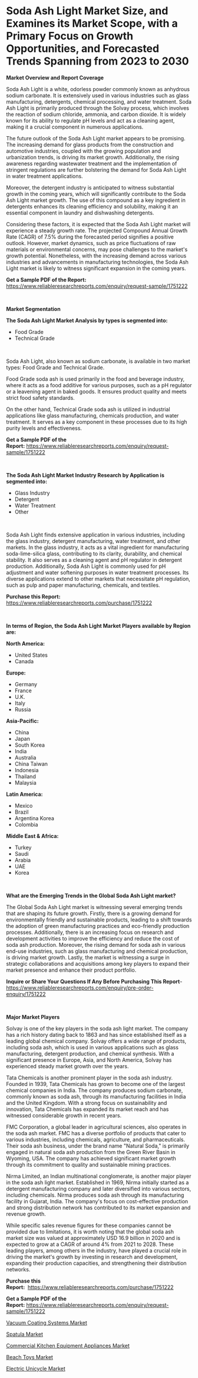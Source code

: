 <p><h1>Soda Ash Light Market Size, and Examines its Market Scope, with a Primary Focus on Growth Opportunities, and Forecasted Trends Spanning from 2023 to 2030</h1></p><p><strong>Market Overview and Report Coverage</strong></p>
<p><p>Soda Ash Light is a white, odorless powder commonly known as anhydrous sodium carbonate. It is extensively used in various industries such as glass manufacturing, detergents, chemical processing, and water treatment. Soda Ash Light is primarily produced through the Solvay process, which involves the reaction of sodium chloride, ammonia, and carbon dioxide. It is widely known for its ability to regulate pH levels and act as a cleaning agent, making it a crucial component in numerous applications.</p><p>The future outlook of the Soda Ash Light market appears to be promising. The increasing demand for glass products from the construction and automotive industries, coupled with the growing population and urbanization trends, is driving its market growth. Additionally, the rising awareness regarding wastewater treatment and the implementation of stringent regulations are further bolstering the demand for Soda Ash Light in water treatment applications.</p><p>Moreover, the detergent industry is anticipated to witness substantial growth in the coming years, which will significantly contribute to the Soda Ash Light market growth. The use of this compound as a key ingredient in detergents enhances its cleaning efficiency and solubility, making it an essential component in laundry and dishwashing detergents.</p><p>Considering these factors, it is expected that the Soda Ash Light market will experience a steady growth rate. The projected Compound Annual Growth Rate (CAGR) of 7.5% during the forecasted period signifies a positive outlook. However, market dynamics, such as price fluctuations of raw materials or environmental concerns, may pose challenges to the market's growth potential. Nonetheless, with the increasing demand across various industries and advancements in manufacturing technologies, the Soda Ash Light market is likely to witness significant expansion in the coming years.</p></p>
<p><strong>Get a Sample PDF of the Report:</strong> <a href="https://www.reliableresearchreports.com/enquiry/request-sample/1751222">https://www.reliableresearchreports.com/enquiry/request-sample/1751222</a></p>
<p>&nbsp;</p>
<p><strong>Market Segmentation</strong></p>
<p><strong>The Soda Ash Light Market Analysis by types is segmented into:</strong></p>
<p><ul><li>Food Grade</li><li>Technical Grade</li></ul></p>
<p>&nbsp;</p>
<p><p>Soda Ash Light, also known as sodium carbonate, is available in two market types: Food Grade and Technical Grade. </p><p>Food Grade soda ash is used primarily in the food and beverage industry, where it acts as a food additive for various purposes, such as a pH regulator or a leavening agent in baked goods. It ensures product quality and meets strict food safety standards. </p><p>On the other hand, Technical Grade soda ash is utilized in industrial applications like glass manufacturing, chemicals production, and water treatment. It serves as a key component in these processes due to its high purity levels and effectiveness.</p></p>
<p><strong>Get a Sample PDF of the Report:</strong>&nbsp;<a href="https://www.reliableresearchreports.com/enquiry/request-sample/1751222">https://www.reliableresearchreports.com/enquiry/request-sample/1751222</a></p>
<p>&nbsp;</p>
<p><strong>The Soda Ash Light Market Industry Research by Application is segmented into:</strong></p>
<p><ul><li>Glass Industry</li><li>Detergent</li><li>Water Treatment</li><li>Other</li></ul></p>
<p>&nbsp;</p>
<p><p>Soda Ash Light finds extensive application in various industries, including the glass industry, detergent manufacturing, water treatment, and other markets. In the glass industry, it acts as a vital ingredient for manufacturing soda-lime-silica glass, contributing to its clarity, durability, and chemical stability. It also serves as a cleaning agent and pH regulator in detergent production. Additionally, Soda Ash Light is commonly used for pH adjustment and water softening purposes in water treatment processes. Its diverse applications extend to other markets that necessitate pH regulation, such as pulp and paper manufacturing, chemicals, and textiles.</p></p>
<p><strong>Purchase this Report:</strong>&nbsp; <a href="https://www.reliableresearchreports.com/purchase/1751222">https://www.reliableresearchreports.com/purchase/1751222</a></p>
<p>&nbsp;</p>
<p><strong>In terms of Region, the Soda Ash Light Market Players available by Region are:</strong></p>
<p>
    <p> <strong> North America: </strong>
        <ul>
            <li>United States</li>
            <li>Canada</li>
        </ul>
        </p> 
    <p> <strong> Europe: </strong>
        <ul>
            <li>Germany</li>
            <li>France</li>
            <li>U.K.</li>
            <li>Italy</li>
            <li>Russia</li>
        </ul>
        </p> 
    <p> <strong> Asia-Pacific: </strong>
        <ul>
            <li>China</li>
            <li>Japan</li>
            <li>South Korea</li>
            <li>India</li>
            <li>Australia</li>
            <li>China Taiwan</li>
            <li>Indonesia</li>
            <li>Thailand</li>
            <li>Malaysia</li>
        </ul>
        </p> 
    <p> <strong> Latin America: </strong>
        <ul>
            <li>Mexico</li>
            <li>Brazil</li>
            <li>Argentina Korea</li>
            <li>Colombia</li>
        </ul>
        </p> 
    <p> <strong> Middle East & Africa: </strong>
        <ul>
            <li>Turkey</li>
            <li>Saudi</li>
            <li>Arabia</li>
            <li>UAE</li>
            <li>Korea</li>
        </ul>
    </p>
    </p>
<p>&nbsp;</p>
<p><strong>What are the Emerging Trends in the Global Soda Ash Light market?</strong></p>
<p><p>The Global Soda Ash Light market is witnessing several emerging trends that are shaping its future growth. Firstly, there is a growing demand for environmentally friendly and sustainable products, leading to a shift towards the adoption of green manufacturing practices and eco-friendly production processes. Additionally, there is an increasing focus on research and development activities to improve the efficiency and reduce the cost of soda ash production. Moreover, the rising demand for soda ash in various end-use industries, such as glass manufacturing and chemical production, is driving market growth. Lastly, the market is witnessing a surge in strategic collaborations and acquisitions among key players to expand their market presence and enhance their product portfolio.</p></p>
<p><strong>Inquire or Share Your Questions If Any Before Purchasing This Report</strong>- <a href="https://www.reliableresearchreports.com/enquiry/pre-order-enquiry/1751222">https://www.reliableresearchreports.com/enquiry/pre-order-enquiry/1751222</a></p>
<p>&nbsp;</p>
<p><strong>Major Market Players</strong></p>
<p><p>Solvay is one of the key players in the soda ash light market. The company has a rich history dating back to 1863 and has since established itself as a leading global chemical company. Solvay offers a wide range of products, including soda ash, which is used in various applications such as glass manufacturing, detergent production, and chemical synthesis. With a significant presence in Europe, Asia, and North America, Solvay has experienced steady market growth over the years.</p><p>Tata Chemicals is another prominent player in the soda ash industry. Founded in 1939, Tata Chemicals has grown to become one of the largest chemical companies in India. The company produces sodium carbonate, commonly known as soda ash, through its manufacturing facilities in India and the United Kingdom. With a strong focus on sustainability and innovation, Tata Chemicals has expanded its market reach and has witnessed considerable growth in recent years.</p><p>FMC Corporation, a global leader in agricultural sciences, also operates in the soda ash market. FMC has a diverse portfolio of products that cater to various industries, including chemicals, agriculture, and pharmaceuticals. Their soda ash business, under the brand name "Natural Soda," is primarily engaged in natural soda ash production from the Green River Basin in Wyoming, USA. The company has achieved significant market growth through its commitment to quality and sustainable mining practices.</p><p>Nirma Limited, an Indian multinational conglomerate, is another major player in the soda ash light market. Established in 1969, Nirma initially started as a detergent manufacturing company and later diversified into various sectors, including chemicals. Nirma produces soda ash through its manufacturing facility in Gujarat, India. The company's focus on cost-effective production and strong distribution network has contributed to its market expansion and revenue growth.</p><p>While specific sales revenue figures for these companies cannot be provided due to limitations, it is worth noting that the global soda ash market size was valued at approximately USD 16.9 billion in 2020 and is expected to grow at a CAGR of around 4% from 2021 to 2028. These leading players, among others in the industry, have played a crucial role in driving the market's growth by investing in research and development, expanding their production capacities, and strengthening their distribution networks.</p></p>
<p><strong>Purchase this Report:</strong>&nbsp;&nbsp;<a href="https://www.reliableresearchreports.com/purchase/1751222">https://www.reliableresearchreports.com/purchase/1751222</a></p>
<p></p>
<p><strong>Get a Sample PDF of the Report:</strong>&nbsp;<a href="https://www.reliableresearchreports.com/enquiry/request-sample/1751222">https://www.reliableresearchreports.com/enquiry/request-sample/1751222</a></p>
<p><p><a href="https://medium.com/@walterstanley64/vacuum-coating-systems-market-size-reveals-the-best-marketing-channels-in-global-industry-2e70c272ab77">Vacuum Coating Systems Market</a></p><p><a href="https://medium.com/@fosterfahey1016/spatula-market-exploring-market-share-market-trends-and-future-growth-a87a5ad07a10">Spatula Market</a></p><p><a href="https://medium.com/@jonatanjast6362/commercial-kitchen-equipment-appliances-market-insights-into-market-cagr-market-trends-and-4cc75d23ccd7">Commercial Kitchen Equipment Appliances Market</a></p><p><a href="https://medium.com/@joanacasper19/decoding-beach-toys-market-metrics-market-share-trends-and-growth-patterns-a72664ebfadd">Beach Toys Market</a></p><p><a href="https://medium.com/@reyeshowell655/electric-unicycle-market-size-reveals-the-best-marketing-channels-in-global-industry-cef7bb158e83">Electric Unicycle Market</a></p></p>